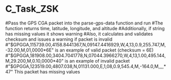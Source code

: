 # C_Task_ZSK
#Pass the GPS CGA packet into the parse-gps-data function and run
#The function returns time, latitude, longitude, and altitude
#Additionally, if string has missing values it shows warning
#Also, it calculates and validates checksum and issues a warning if packet is invalid
#"$GPGGA,115739.00,4158.8441367,N,09147.4416929,W,4,13,0.9,255.747,M,-32.00,M,01,0000*6E" is an example of valid packet (checksum = 6E)
#"$GPGGA,181908.00,3404.7041778,N,07044.3966270,W,4,13,1.00,495.144,M,29.200,M,0.10,0000*40" is an example of invalid packet
#"$GPGGA,123519.00,4807.038,N,01131.000,E,1,08,0.9,545.4,M,-164.0,M,,,,*47" This packet has missing values

